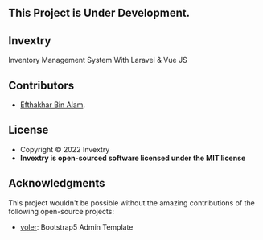 
## This Project is Under Development.


## Invextry

Inventory Management System With Laravel & Vue JS


## Contributors

- [Efthakhar Bin Alam](https://github.com/efthakhar).


## License
- Copyright © 2022 Invextry
- **Invextry is open-sourced software licensed under the MIT license**

## Acknowledgments

This project wouldn't be possible without the amazing contributions of the following open-source projects:

- [voler](https://github.com/zuramai/voler): Bootstrap5 Admin Template


